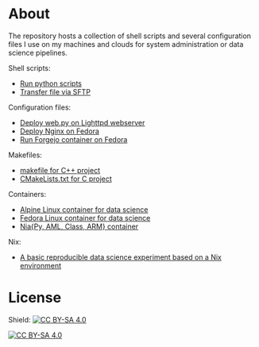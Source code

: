 # About

The repository hosts a collection of shell scripts and several configuration files I use on my machines and clouds for system administration or data science pipelines.

Shell scripts:
- [Run python scripts](https://github.com/firefly-cpp/shell-scripts-and-configurations/blob/main/run-all-python-scripts-in-folder.sh)
- [Transfer file via SFTP](https://github.com/firefly-cpp/shell-scripts-and-configurations/blob/main/transfer-file-via-sftp.sh)

Configuration files:
- [Deploy web.py on Lighttpd webserver](https://github.com/firefly-cpp/shell-scripts-and-configurations/tree/main/deploy-webpy-on-lighttpd-ubuntu)
- [Deploy Nginx on Fedora](https://github.com/firefly-cpp/shell-scripts-and-configurations/tree/main/deploy-nginx-on-fedora)
- [Run Forgejo container on Fedora](https://github.com/firefly-cpp/shell-scripts-and-configurations/tree/main/run-forgejo-container-on-fedora/Forgejo.md)

Makefiles:
- [makefile for C++ project](https://github.com/firefly-cpp/shell-scripts-and-configurations/tree/main/makefiles/makefile_c++)
- [CMakeLists.txt for C project](https://github.com/firefly-cpp/shell-scripts-and-configurations/tree/main/makefiles/CMakeLists.txt)

Containers:
- [Alpine Linux container for data science](https://github.com/firefly-cpp/alpine-container-data-science)
- [Fedora Linux container for data science](https://github.com/firefly-cpp/fedora-container-data-science)
- [Nia{Py, AML, Class, ARM} container](https://github.com/firefly-cpp/nia-container)

Nix:
- [A basic reproducible data science experiment based on a Nix environment](https://github.com/firefly-cpp/nix-reproducible-experiment)

# License

Shield: [![CC BY-SA 4.0][cc-by-sa-shield]][cc-by-sa]

[![CC BY-SA 4.0][cc-by-sa-image]][cc-by-sa]

[cc-by-sa]: http://creativecommons.org/licenses/by-sa/4.0/
[cc-by-sa-image]: https://licensebuttons.net/l/by-sa/4.0/88x31.png
[cc-by-sa-shield]: https://img.shields.io/badge/License-CC%20BY--SA%204.0-lightgrey.svg
